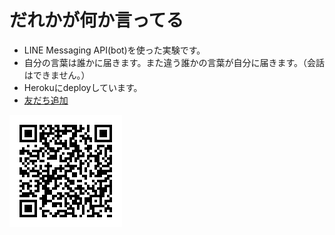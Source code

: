 # だれかが何か言ってる

- LINE Messaging API(bot)を使った実験です。
- 自分の言葉は誰かに届きます。また違う誰かの言葉が自分に届きます。（会話はできません。）
- Herokuにdeployしています。
- [友だち追加](https://line.me/R/ti/p/FYxWhBxuDv)

![友だち追加](https://github.com/snisimu/someone-says-something/blob/master/src/QR.png?raw=tre)

